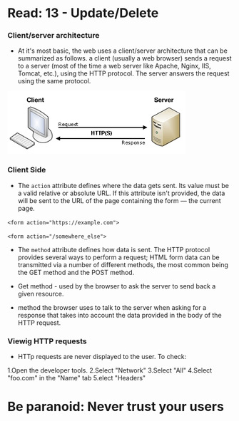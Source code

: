 # Read: 13 - Update/Delete

### Client/server architecture

- At it's most basic, the web uses a client/server architecture that can be summarized as follows. a client (usually a web browser) sends a request to a server (most of the time a web server like Apache, Nginx, IIS, Tomcat, etc.), using the HTTP protocol. The server answers the request using the same protocol.

![client/server](/images/client-server.png)

### Client Side

- The `action` attribute defines where the data gets sent. Its value must be a valid relative or absolute URL. If this attribute isn't provided, the data will be sent to the URL of the page containing the form — the current page.

`<form action="https://example.com">`

`<form action="/somewhere_else">`

- The `method` attribute defines how data is sent. The HTTP protocol provides several ways to perform a request; HTML form data can be transmitted via a number of different methods, the most common being the GET method and the POST method.

- Get method - used by the browser to ask the server to send back a given resource.

- method the browser uses to talk to the server when asking for a response that takes into account the data provided in the body of the HTTP request.

### Viewig HTTP requests

- HTTp requests are never displayed to the user. To check:

1.Open the developer tools.
2.Select "Network"
3.Select "All"
4.Select "foo.com" in the "Name" tab
5.elect "Headers"

# Be paranoid: Never trust your users